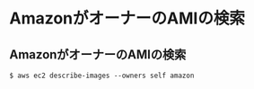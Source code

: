# AmazonがオーナーのAMIの検索

## AmazonがオーナーのAMIの検索

```shell
$ aws ec2 describe-images --owners self amazon
```
